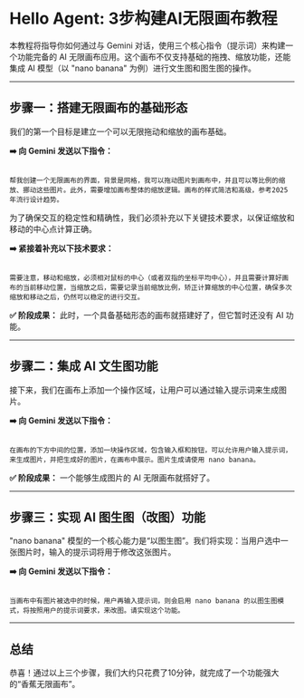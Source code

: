 
# Hello Agent: 3步构建AI无限画布教程

本教程将指导你如何通过与 Gemini 对话，使用三个核心指令（提示词）来构建一个功能完备的 AI 无限画布应用。这个画布不仅支持基础的拖拽、缩放功能，还能集成 AI 模型（以 "nano banana" 为例）进行文生图和图生图的操作。

---

## 步骤一：搭建无限画布的基础形态

我们的第一个目标是建立一个可以无限拖动和缩放的画布基础。

**➡️ 向 Gemini 发送以下指令：**

```

帮我创建一个无限画布的界面，背景是网格，我可以拖动图片到画布中，并且可以等比例的缩放、挪动这些图片。此外，需要增加画布整体的缩放逻辑。画布的样式简洁和高级，参考2025年流行设计趋势。

```

为了确保交互的稳定性和精确性，我们必须补充以下关键技术要求，以保证缩放和移动的中心点计算正确。

**➡️ 紧接着补充以下技术要求：**

```

需要注意，移动和缩放，必须相对鼠标的中心（或者双指的坐标平均中心），并且需要计算好画布的当前移动位置，当缩放之后，需要记录当前缩放比例，矫正计算缩放的中心位置，确保多次缩放和移动之后，仍然可以稳定的进行交互。

```

**✅ 阶段成果：**
此时，一个具备基础形态的画布就搭建好了，但它暂时还没有 AI 功能。

---

## 步骤二：集成 AI 文生图功能

接下来，我们在画布上添加一个操作区域，让用户可以通过输入提示词来生成图片。

**➡️ 向 Gemini 发送以下指令：**

```

在画布的下方中间的位置，添加一块操作区域，包含输入框和按钮，可以允许用户输入提示词，来生成图片，并把生成好的图片，在画布中展示。图片生成请使用 nano banana。

```

**✅ 阶段成果：**
一个能够生成图片的 AI 无限画布就搭好了。

---

## 步骤三：实现 AI 图生图（改图）功能

"nano banana" 模型的一个核心能力是“以图生图”。我们将实现：当用户选中一张图片时，输入的提示词将用于修改这张图片。

**➡️ 向 Gemini 发送以下指令：**

```

当画布中有图片被选中的时候，用户再输入提示词，则会启用 nano banana 的以图生图模式，将按照用户的提示词要求，来改图。请实现这个功能。

```

---

## 总结

恭喜！通过以上三个步骤，我们大约只花费了10分钟，就完成了一个功能强大的“香蕉无限画布”。
